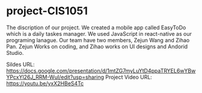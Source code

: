# project-CIS1051

The discription of our project.
We created a mobile app called EasyToDo which is a daily taskes manager. We used JavaScript in react-native as our programing lanague. 
Our team have two members, Zejun Wang and Zihao Pan. Zejun Works on coding, and Zihao works on UI designs and Andorid Studio.

Sildes URL: https://docs.google.com/presentation/d/1mtZG7myLuYtD4ppaTRYEL6wYBwYPcxYl26J_RRM-WuI/edit?usp=sharing
Project Video URL: https://youtu.be/yxX2HBeS4Tc
